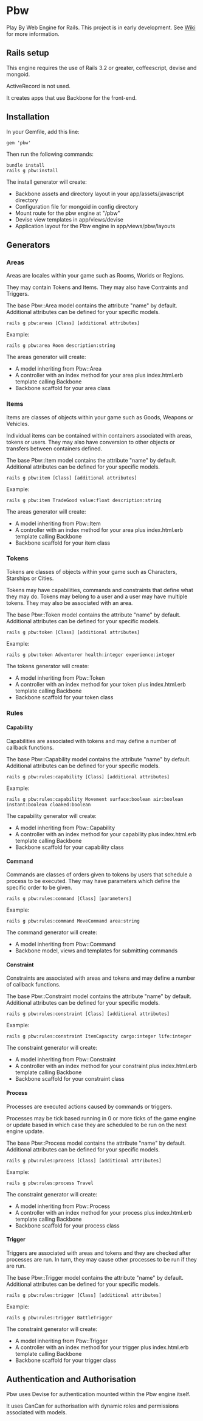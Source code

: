 # Pbw

Play By Web Engine for Rails. This project is in early development. See [Wiki](https://github.com/monkeyx/pbw/wiki) for more information.

## Rails setup

This engine requires the use of Rails 3.2 or greater, coffeescript, devise and mongoid.

ActiveRecord is not used.

It creates apps that use Backbone for the front-end.

## Installation

In your Gemfile, add this line:

    gem 'pbw'

Then run the following commands:

    bundle install
    rails g pbw:install

The install generator will create:

* Backbone assets and directory layout in your app/assets/javascript directory
* Configuration file for mongoid in config directory
* Mount route for the pbw engine at "/pbw"
* Devise view templates in app/views/devise
* Application layout for the Pbw engine in app/views/pbw/layouts

## Generators

### Areas

Areas are locales within your game such as Rooms, Worlds or Regions. 

They may contain Tokens and Items. They may also have Contraints and Triggers.

The base Pbw::Area model contains the attribute "name" by default. Additional attributes can be defined for your specific models.

    rails g pbw:areas [Class] [additional attributes]

Example:

    rails g pbw:area Room description:string

The areas generator will create:

* A model inheriting from Pbw::Area 
* A controller with an index method for your area plus index.html.erb template calling Backbone
* Backbone scaffold for your area class

### Items

Items are classes of objects within your game such as Goods, Weapons or Vehicles. 

Individual items can be contained within containers associated with areas, tokens or users. They may also have conversion to other objects or transfers between containers defined. 

The base Pbw::Item model contains the attribute "name" by default. Additional attributes can be defined for your specific models.

    rails g pbw:item [Class] [additional attributes]

Example:

    rails g pbw:item TradeGood value:float description:string

The areas generator will create:

* A model inheriting from Pbw::Item 
* A controller with an index method for your area plus index.html.erb template calling Backbone
* Backbone scaffold for your item class

### Tokens

Tokens are classes of objects within your game such as Characters, Starships or Cities. 

Tokens may have capabilities, commands and constraints that define what they may do. Tokens may belong to a user and a user may have multiple tokens. They may also be associated with an area.

The base Pbw::Token model contains the attribute "name" by default. Additional attributes can be defined for your specific models.

    rails g pbw:token [Class] [additional attributes]

Example:

    rails g pbw:token Adventurer health:integer experience:integer

The tokens generator will create:

* A model inheriting from Pbw::Token 
* A controller with an index method for your token plus index.html.erb template calling Backbone
* Backbone scaffold for your token class

### Rules

#### Capability

Capabilities are associated with tokens and may define a number of callback functions.

The base Pbw::Capability model contains the attribute "name" by default. Additional attributes can be defined for your specific models.

    rails g pbw:rules:capability [Class] [additional attributes]

Example:

    rails g pbw:rules:capability Movement surface:boolean air:boolean instant:boolean cloaked:boolean

The capability generator will create:

* A model inheriting from Pbw::Capability 
* A controller with an index method for your capability plus index.html.erb template calling Backbone
* Backbone scaffold for your capability class

#### Command

Commands are classes of orders given to tokens by users that schedule a process to be executed. They may have parameters which define the specific order to be given.

    rails g pbw:rules:command [Class] [parameters]

Example:

    rails g pbw:rules:command MoveCommand area:string

The command generator will create:

* A model inheriting from Pbw::Command 
* Backbone model, views and templates for submitting commands

#### Constraint

Constraints are associated with areas and tokens and may define a number of callback functions. 

The base Pbw::Constraint model contains the attribute "name" by default. Additional attributes can be defined for your specific models.

    rails g pbw:rules:constraint [Class] [additional attributes]

Example:

    rails g pbw:rules:constraint ItemCapacity cargo:integer life:integer

The constraint generator will create:

* A model inheriting from Pbw::Constraint 
* A controller with an index method for your constraint plus index.html.erb template calling Backbone
* Backbone scaffold for your constraint class

#### Process

Processes are executed actions caused by commands or triggers. 

Processes may be tick based running in 0 or more ticks of the game engine or update based in which case they are scheduled to be run on the next engine update. 

The base Pbw::Process model contains the attribute "name" by default. Additional attributes can be defined for your specific models.

    rails g pbw:rules:process [Class] [additional attributes]

Example:

    rails g pbw:rules:process Travel

The constraint generator will create:

* A model inheriting from Pbw::Process 
* A controller with an index method for your process plus index.html.erb template calling Backbone
* Backbone scaffold for your process class

#### Trigger

Triggers are associated with areas and tokens and they are checked after processes are run. In turn, they may cause other processes to be run if they are run.

The base Pbw::Trigger model contains the attribute "name" by default. Additional attributes can be defined for your specific models.

    rails g pbw:rules:trigger [Class] [additional attributes]

Example:

    rails g pbw:rules:trigger BattleTrigger

The constraint generator will create:

* A model inheriting from Pbw::Trigger 
* A controller with an index method for your trigger plus index.html.erb template calling Backbone
* Backbone scaffold for your trigger class

## Authentication and Authorisation

Pbw uses Devise for authentication mounted within the Pbw engine itself.

It uses CanCan for authorisation with dynamic roles and permissions associated with models.

